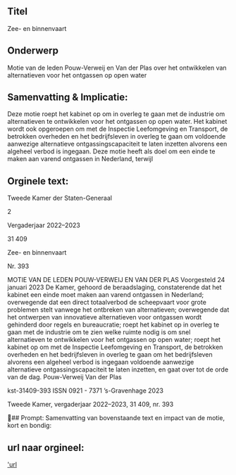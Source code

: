 ## Titel
Zee- en binnenvaart
## Onderwerp
Motie van de leden Pouw-Verweij en Van der Plas over het ontwikkelen van alternatieven voor het ontgassen op open water
## Samenvatting & Implicatie:

Deze motie roept het kabinet op om in overleg te gaan met de industrie om alternatieven te ontwikkelen voor het ontgassen op open water. Het kabinet wordt ook opgeroepen om met de Inspectie Leefomgeving en Transport, de betrokken overheden en het bedrijfsleven in overleg te gaan om voldoende aanwezige alternatieve ontgassingscapaciteit te laten inzetten alvorens een algeheel verbod is ingegaan. Deze motie heeft als doel om een einde te maken aan varend ontgassen in Nederland, terwijl
## Orginele text:


Tweede Kamer der Staten-Generaal

2

Vergaderjaar 2022–2023

31 409

Zee- en binnenvaart

Nr. 393

MOTIE VAN DE LEDEN POUW-VERWEIJ EN VAN DER PLAS
Voorgesteld 24 januari 2023
De Kamer,
gehoord de beraadslaging,
constaterende dat het kabinet een einde moet maken aan varend
ontgassen in Nederland;
overwegende dat een direct totaalverbod de scheepvaart voor grote
problemen stelt vanwege het ontbreken van alternatieven;
overwegende dat het ontwerpen van innovatieve alternatieven voor
ontgassen wordt gehinderd door regels en bureaucratie;
roept het kabinet op in overleg te gaan met de industrie om te zien welke
ruimte nodig is om snel alternatieven te ontwikkelen voor het ontgassen
op open water;
roept het kabinet op om met de Inspectie Leefomgeving en Transport, de
betrokken overheden en het bedrijfsleven in overleg te gaan om het
bedrijfsleven alvorens een algeheel verbod is ingegaan voldoende
aanwezige alternatieve ontgassingscapaciteit te laten inzetten,
en gaat over tot de orde van de dag.
Pouw-Verweij
Van der Plas

kst-31409-393
ISSN 0921 - 7371
’s-Gravenhage 2023

Tweede Kamer, vergaderjaar 2022–2023, 31 409, nr. 393

## Prompt:
Samenvatting van bovenstaande text en impact van de motie, kort en bondig:

## url naar orgineel:
['url](https://gegevensmagazijn.tweedekamer.nl/OData/v4/2.0/Document(83f72767-7ecb-4adb-b10f-7db0a30ece83)/resource)
